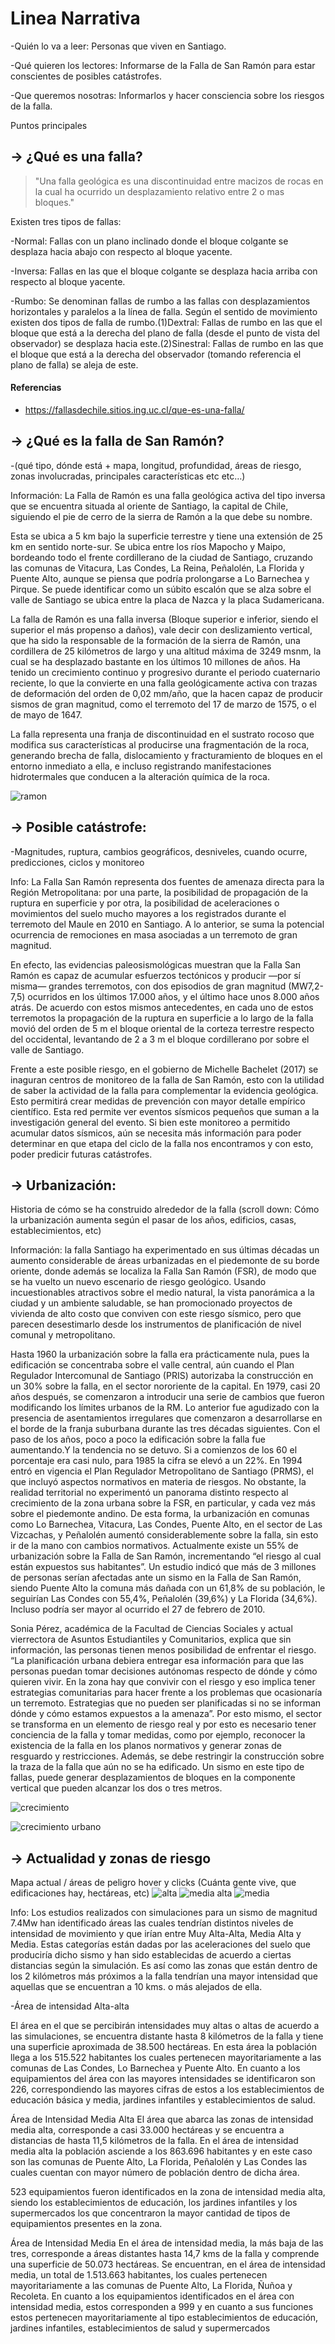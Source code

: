 # Linea Narrativa

-Quién lo va a leer: Personas que viven en Santiago.

-Qué quieren los lectores: Informarse de la Falla de San Ramón para estar conscientes de posibles catástrofes. 

-Que queremos nosotras: Informarlos y hacer consciencia sobre los riesgos de la falla.

Puntos principales
## → ¿Qué es una falla?
>"Una falla geológica es una discontinuidad entre macizos de rocas en la cual ha ocurrido un desplazamiento relativo entre 2 o mas bloques."

Existen tres tipos de fallas:

-Normal: Fallas con un plano inclinado donde el bloque colgante se desplaza hacia abajo con respecto al bloque yacente.


-Inversa: Fallas en las que el bloque colgante se desplaza hacia arriba con respecto al bloque yacente.


-Rumbo: Se denominan fallas de rumbo a las fallas con desplazamientos horizontales y paralelos a la línea de falla. Según el sentido de movimiento existen dos tipos de falla de rumbo.(1)Dextral: Fallas de rumbo en las que el bloque que está a la derecha del plano de falla (desde el punto de vista del observador) se desplaza hacia este.(2)Sinestral: Fallas de rumbo en las que el bloque que está a la derecha del observador (tomando referencia el plano de falla) se aleja de este.





#### Referencias
- https://fallasdechile.sitios.ing.uc.cl/que-es-una-falla/

## → ¿Qué es la falla de San Ramón? 
-(qué tipo, dónde está + mapa, longitud, profundidad, áreas de riesgo, zonas involucradas, principales características etc etc…)

Información: La Falla de Ramón es una falla geológica activa del tipo inversa que se encuentra situada al oriente de Santiago, la capital de Chile, siguiendo el pie de cerro de la sierra de Ramón a la que debe su nombre.

Esta se ubica a 5 km bajo la superficie terrestre y tiene una extensión de 25 km en sentido norte-sur. Se ubica entre los ríos Mapocho y Maipo, bordeando todo el frente cordillerano de la ciudad de Santiago, cruzando las comunas de Vitacura, Las Condes, La Reina, Peñalolén, La Florida y Puente Alto, aunque se piensa que podría prolongarse a Lo Barnechea y Pirque. Se puede identificar como un súbito escalón que se alza sobre el valle de Santiago se ubica entre la placa de Nazca y la placa Sudamericana.

La falla de Ramón es una falla inversa (Bloque superior e inferior, siendo el superior el más propenso a daños), vale decir con deslizamiento vertical, que ha sido la responsable de la formación de la sierra de Ramón, una cordillera de 25 kilómetros de largo y una altitud máxima de 3249 msnm, la cual se ha desplazado bastante en los últimos 10 millones de años. Ha tenido un crecimiento continuo y progresivo durante el periodo cuaternario reciente, lo que la convierte en una falla geológicamente activa con trazas de deformación del orden de 0,02 mm/año, que la hacen capaz de producir sismos de gran magnitud, como el terremoto del 17 de marzo de 1575, o el de mayo de 1647.

La falla representa una franja de discontinuidad en el sustrato rocoso que modifica sus características al producirse una fragmentación de la roca, generando brecha de falla, dislocamiento y fracturamiento de bloques en el entorno inmediato a ella, e incluso registrando manifestaciones hidrotermales que conducen a la alteración química de la roca.

![ramon](falla.jpg)



## → Posible catástrofe: 
-Magnitudes, ruptura, cambios geográficos, desniveles, cuando ocurre, predicciones, ciclos y monitoreo

Info: La Falla San Ramón representa dos fuentes de amenaza directa para la Región Metropolitana: por una parte, la posibilidad de propagación de la ruptura en superficie y por otra, la posibilidad de aceleraciones o movimientos del suelo mucho mayores a los registrados durante el terremoto del Maule en 2010 en Santiago. A lo anterior, se suma la potencial ocurrencia de remociones en masa asociadas a un terremoto de gran magnitud.

En efecto, las evidencias paleosismológicas muestran que la Falla San Ramón es capaz de acumular esfuerzos tectónicos y producir —por sí misma— grandes terremotos, con dos episodios de gran magnitud (MW7,2-7,5) ocurridos en los últimos 17.000 años, y el último hace unos 8.000 años atrás. De acuerdo con estos mismos antecedentes, en cada uno de estos terremotos la propagación de la ruptura en superficie a lo largo de la falla movió del orden de 5 m el bloque oriental de la corteza terrestre respecto del occidental, levantando de 2 a 3 m el bloque cordillerano por sobre el valle de Santiago.

Frente a este posible riesgo, en el gobierno de Michelle Bachelet (2017) se inaguran centros de monitoreo de la falla de San Ramón, esto con la utilidad de saber la actividad de la falla para complementar la evidencia geológica. Esto permitirá crear medidas de prevención con mayor detalle empírico científico. Esta red permite ver eventos sísmicos pequeños que suman a la investigación general del evento. Si bien este monitoreo a permitido acumular datos sísmicos, aún se necesita más información para poder determinar en que etapa del ciclo de la falla nos encontramos y con esto, poder predicir futuras catástrofes.



## → Urbanización: 
Historia de cómo se ha construido alrededor de la falla (scroll down: Cómo la urbanización aumenta según el pasar de los años, edificios, casas, establecimientos, etc)

Información: la falla Santiago ha experimentado en sus últimas décadas un aumento considerable de áreas urbanizadas en el piedemonte de su borde oriente, donde además se localiza la Falla San Ramón (FSR), de modo que se ha vuelto un nuevo escenario de riesgo geológico. Usando incuestionables atractivos sobre el medio natural, la vista panorámica a la ciudad y un ambiente saludable, se han promocionado proyectos de vivienda de alto costo que conviven con este riesgo sísmico, pero que parecen desestimarlo desde los instrumentos de planificación de nivel comunal y metropolitano.

Hasta 1960 la urbanización sobre la falla era prácticamente nula, pues la edificación se concentraba sobre el valle central, aún cuando el Plan Regulador Intercomunal de Santiago (PRIS) autorizaba la construcción en un 30% sobre la falla, en el sector nororiente de la capital. En 1979, casi 20 años después, se comenzaron a introducir una serie de cambios que fueron modificando los límites urbanos de la RM. Lo anterior fue agudizado con la presencia de asentamientos irregulares que comenzaron a desarrollarse en el borde de la franja suburbana durante las tres décadas siguientes. Con el paso de los años, poco a poco la edificación sobre la falla fue aumentando.Y la tendencia no se detuvo. Si a comienzos de los 60 el porcentaje era casi nulo, para 1985 la cifra se elevó a un 22%. En 1994 entró en vigencia el Plan Regulador Metropolitano de Santiago (PRMS), el que incluyó aspectos normativos en materia de riesgos. No obstante, la realidad territorial no experimentó un panorama distinto respecto al crecimiento de la zona urbana sobre la FSR, en particular, y cada vez más sobre el piedemonte andino. De esta forma, la urbanización en comunas como Lo Barnechea, Vitacura, Las Condes, Puente Alto, en el sector de Las Vizcachas, y Peñalolén aumentó considerablemente sobre la falla, sin esto ir de la mano con cambios normativos. Actualmente existe un 55% de urbanización sobre la Falla de San Ramón, incrementando “el riesgo al cual están expuestos sus habitantes”. Un estudio indicó que más de 3 millones de personas serían afectadas ante un sismo en la Falla de San Ramón, siendo Puente Alto la comuna más dañada con un 61,8% de su población, le seguirían Las Condes con 55,4%, Peñalolén (39,6%) y La Florida (34,6%). Incluso podría ser mayor al ocurrido el 27 de febrero de 2010.

Sonia Pérez, académica de la Facultad de Ciencias Sociales y actual vierrectora de Asuntos Estudiantiles y Comunitarios, explica que sin información, las personas tienen menos posibilidad de enfrentar el riesgo. “La planificación urbana debiera entregar esa información para que las personas puedan tomar decisiones autónomas respecto de dónde y cómo quieren vivir. En la zona hay que convivir con el riesgo y eso implica tener estrategias comunitarias para hacer frente a los problemas que ocasionaría un terremoto. Estrategias que no pueden ser planificadas si no se informan dónde y cómo estamos expuestos a la amenaza”. Por esto mismo, el sector se transforma en un elemento de riesgo real y por esto es necesario tener conciencia de la falla y tomar medidas, como por ejemplo, reconocer la existencia de la falla en los planos normativos y generar zonas de resguardo y restricciones. Además, se debe restringir la construcción sobre la traza de la falla que aún no se ha edificado. Un sismo en este tipo de fallas, puede generar desplazamientos de bloques en la componente vertical que pueden alcanzar los dos o tres metros.



![crecimiento](Crecimiento.jpg)

![crecimiento urbano](evolucion_urbana.png)





 
## → Actualidad y zonas de riesgo
Mapa actual / áreas de peligro hover y clicks (Cuánta gente vive, que edificaciones hay, hectáreas, etc)
![alta](alta-alta.png) ![media alta](media-alt.png) ![media](media.png)

Info: Los estudios realizados con simulaciones para un sismo de magnitud 7.4Mw han identificado áreas las cuales tendrían distintos niveles de intensidad de movimiento y que irían entre Muy Alta-Alta, Media Alta y Media. Estas categorías están dadas por las aceleraciones del suelo que produciría dicho sismo y han sido establecidas de acuerdo a ciertas distancias según la simulación. Es así como las zonas que están dentro de los 2 kilómetros más próximos a la falla tendrían una mayor intensidad que aquellas que se encuentran a 10 kms. o más alejados de ella.

-Área de intensidad Alta-alta

El área en el que se percibirán intensidades muy altas o altas de acuerdo a las simulaciones, se encuentra distante hasta 8 kilómetros de la falla y tiene una superficie aproximada de 38.500 hectáreas. En esta área la población llega a los 515.522 habitantes los cuales pertenecen mayoritariamente a las comunas de Las Condes, Lo Barnechea y Puente Alto. En cuanto a los equipamientos del área con las mayores intensidades se identificaron son 226, correspondiendo las mayores cifras de estos a los establecimientos de educación básica y media, jardines infantiles y establecimientos de salud.

Área de Intensidad Media Alta
El área que abarca las zonas de intensidad media alta, corresponde a casi 33.000 hectáreas y se encuentra a distancias de hasta 11,5 kilómetros de la falla. En el área de intensidad media alta la población asciende a los 863.696 habitantes y en este caso son las comunas de Puente Alto, La Florida, Peñalolén y Las Condes las cuales cuentan con mayor número de población dentro de dicha área.

523 equipamientos fueron identificados en la zona de intensidad media alta, siendo los establecimientos de educación, los jardines infantiles y los supermercados los que concentraron la mayor cantidad de tipos de equipamientos presentes en la zona.

Área de Intensidad Media En el área de intensidad media, la más baja de las tres, corresponde a áreas distantes hasta 14,7 kms de la falla y comprende una superficie de 50.073 hectáreas. Se encuentran, en el área de intensidad media, un total de 1.513.663 habitantes, los cuales pertenecen mayoritariamente a las comunas de Puente Alto, La Florida, Ñuñoa y Recoleta.
En cuanto a los equipamientos identificados en el área con intensidad media, estos corresponden a 999 y en cuanto a sus funciones estos pertenecen mayoritariamente al tipo establecimientos de educación, jardines infantiles, establecimientos de salud y supermercados
